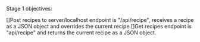 Stage 1 objectives: 

[]Post recipes to server/localhost
    endpoint is "/api/recipe", receives a recipe as a JSON object and overrides the current recipe
[]Get recipes
    endpoint is "api/recipe" and returns the current recipe as a JSON object.


